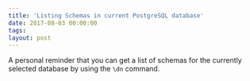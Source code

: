 ```yaml
---
title: 'Listing Schemas in current PostgreSQL database'
date: 2017-08-03 00:00:00 
tags: 
layout: post
---
```

A personal reminder that you can get a list of schemas for the currently selected database by using the `\dn` command.
